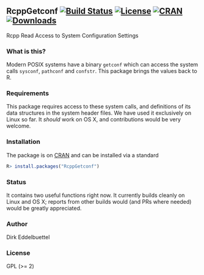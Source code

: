 ## RcppGetconf [![Build Status](https://travis-ci.org/eddelbuettel/rcppgetconf.svg)](https://travis-ci.org/eddelbuettel/rcppgetconf) [![License](http://img.shields.io/badge/license-GPL%20%28%3E=%202%29-brightgreen.svg?style=flat)](http://www.gnu.org/licenses/gpl-2.0.html) [![CRAN](http://www.r-pkg.org/badges/version/RcppGetconf)](http://cran.r-project.org/package=RcppGetconf) [![Downloads](http://cranlogs.r-pkg.org/badges/RcppGetconf?color=brightgreen)](http://www.r-pkg.org/pkg/RcppGetconf)

Rcpp Read Access to System Configuration Settings

### What is this?

Modern POSIX systems have a binary `getconf` which can access the system
calls `sysconf`, `pathconf` and `confstr`.  This package brings the
values back to R.

### Requirements

This package requires access to these system calls, and definitions of
its data structures in the system header files.  We have used it
exclusively on Linux so far.  It _should_ work on OS X, and contributions
would be very welcome.

### Installation

The package is on [CRAN](http://cran.r-project.org) and can be installed via
a standard

```r
R> install.packages("RcppGetconf")
```

### Status

It contains two useful functions right now.  It currently builds cleanly on
Linux and OS X; reports from other builds would (and PRs where needed) would
be greatly appreciated.

### Author

Dirk Eddelbuettel

### License

GPL (>= 2)

